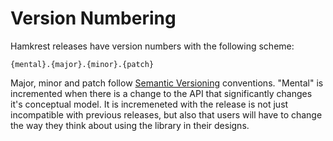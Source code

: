 # Version Numbering

Hamkrest releases have version numbers with the following scheme:

    {mental}.{major}.{minor}.{patch}

Major, minor and patch follow [Semantic Versioning](https://semver.org/) conventions.  "Mental" is incremented when there is a change to the API that significantly changes it's conceptual model.  It is incremeneted with the release is not just incompatible with previous releases, but also that users will have to change the way they think about using the library in their designs.
